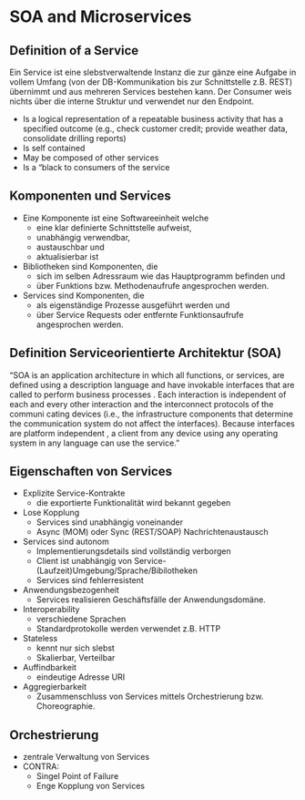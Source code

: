 # SOA and Microservices

## Definition of a Service
  Ein Service ist eine slebstverwaltende Instanz die zur gänze eine Aufgabe in vollem Umfang (von der DB-Kommunikation bis zur Schnittstelle z.B. REST) übernimmt und aus mehreren Services bestehen kann. Der Consumer weis nichts über die interne Struktur und verwendet nur den Endpoint.
  
  - Is a logical representation of a repeatable business activity that has a specified outcome (e.g., check customer credit; provide weather data, consolidate drilling reports)
  - Is self contained
  - May be composed of other services
  - Is a “black to consumers of the service   
  
## Komponenten und Services
  - Eine Komponente ist eine Softwareeinheit welche
    - eine klar definierte Schnittstelle aufweist,
    - unabhängig verwendbar,
    - austauschbar und
    - aktualisierbar ist
  - Bibliotheken sind Komponenten, die
    - sich im selben Adressraum wie das Hauptprogramm befinden und
    - über Funktions bzw. Methodenaufrufe angesprochen werden.
  - Services sind Komponenten, die
    - als eigenständige Prozesse ausgeführt werden und
    - über Service Requests oder entfernte Funktionsaufrufe angesprochen werden.
    
## Definition Serviceorientierte Architektur (SOA)
“SOA is an application architecture in which all functions, or services, are
defined using a description language and have invokable interfaces that are
called to perform business processes . Each interaction is independent of each
and every other interaction and the interconnect protocols of the communi
cating devices (i.e., the infrastructure components that determine the
communication system do not affect the interfaces). Because interfaces are
platform independent , a client from any device using any operating system in
any language can use the service.”

## Eigenschaften von Services
  - Explizite Service-Kontrakte
    - die exportierte Funktionalität wird bekannt gegeben
  - Lose Kopplung
    - Services sind unabhängig voneinander
    - Async (MOM) oder Sync (REST/SOAP) Nachrichtenaustausch
  - Services sind autonom
    - Implementierungsdetails sind vollständig verborgen
    - Client ist unabhängig von Service-(Laufzeit)Umgebung/Sprache/Bibilotheken
    - Services sind fehlerresistent
  - Anwendungsbezogenheit
    - Services realisieren Geschäftsfälle der Anwendungsdomäne.
  - Interoperability
    - verschiedene Sprachen
    - Standardprotokolle werden verwendet z.B. HTTP
  - Stateless
    - kennt nur sich slebst
    - Skalierbar, Verteilbar
  - Auffindbarkeit
    - eindeutige Adresse URI
  - Aggregierbarkeit
    - Zusammenschluss von Services mittels Orchestrierung bzw. Choreographie.
    
 ## Orchestrierung
  - zentrale Verwaltung von Services
  - CONTRA:
    - Singel Point of Failure
    - Enge Kopplung von Services
    
 
